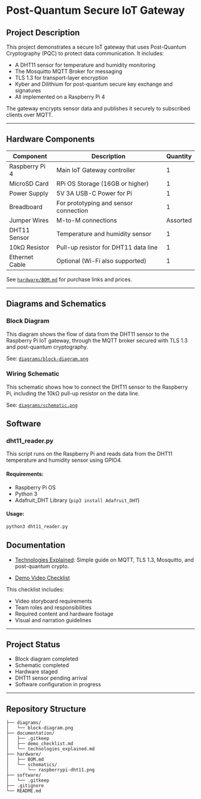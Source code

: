 # Post-Quantum Secure IoT Gateway

## Project Description

This project demonstrates a secure IoT gateway that uses Post-Quantum Cryptography (PQC) to protect data communication. It includes:

- A DHT11 sensor for temperature and humidity monitoring
- The Mosquitto MQTT Broker for messaging
- TLS 1.3 for transport-layer encryption
- Kyber and Dilithium for post-quantum secure key exchange and signatures
- All implemented on a Raspberry Pi 4

The gateway encrypts sensor data and publishes it securely to subscribed clients over MQTT.

---

## Hardware Components

| Component        | Description                             | Quantity |
|------------------|-----------------------------------------|----------|
| Raspberry Pi 4   | Main IoT Gateway controller              | 1        |
| MicroSD Card     | RPi OS Storage (16GB or higher)          | 1        |
| Power Supply     | 5V 3A USB-C Power for Pi                 | 1        |
| Breadboard       | For prototyping and sensor connection    | 1        |
| Jumper Wires     | M-to-M connections                       | Assorted |
| DHT11 Sensor     | Temperature and humidity sensor          | 1        |
| 10kΩ Resistor    | Pull-up resistor for DHT11 data line     | 1        |
| Ethernet Cable   | Optional (Wi-Fi also supported)          | 1        |

See [`hardware/BOM.md`](hardware/BOM.md) for purchase links and prices.

---

## Diagrams and Schematics

### Block Diagram

This diagram shows the flow of data from the DHT11 sensor to the Raspberry Pi IoT gateway, through the MQTT broker secured with TLS 1.3 and post-quantum cryptography.

See: [`diagrams/block-diagram.png`](diagrams/block-diagram.png)

### Wiring Schematic

This schematic shows how to connect the DHT11 sensor to the Raspberry Pi, including the 10kΩ pull-up resistor on the data line.

See: [`diagrams/schematic.png`](diagrams/schematic.png)

## Software

### dht11_reader.py

This script runs on the Raspberry Pi and reads data from the DHT11 temperature and humidity sensor using GPIO4.

#### Requirements:
- Raspberry Pi OS
- Python 3
- Adafruit_DHT Library (`pip3 install Adafruit_DHT`)

#### Usage:
```bash
python3 dht11_reader.py
```

## Documentation

- [Technologies Explained](documentation/technologies_explained.md): Simple guide on MQTT, TLS 1.3, Mosquitto, and post-quantum crypto.

- [Demo Video Checklist](documentation/demo_checklist.md)

This checklist includes:
- Video storyboard requirements
- Team roles and responsibilities
- Required content and hardware footage
- Visual and narration guidelines

---

## Project Status

- Block diagram completed  
- Schematic completed  
- Hardware staged  
- DHT11 sensor pending arrival  
- Software configuration in progress  

---

## Repository Structure

```plaintext
├── diagrams/
│   └── block-diagram.png
├── documentation/
│   ├── .gitkeep
│   ├── demo_checklist.md
│   └── technologies_explained.md
├── hardware/
│   ├── BOM.md
│   └── schematics/
│       └── raspberrypi-dht11.png
├── software/
│   └── .gitkeep
├── .gitignore
└── README.md